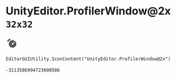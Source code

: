 # UnityEditor.ProfilerWindow@2x `32x32`
<img src="/img/UnityEditor.ProfilerWindow@2x.png" width=32 height=32>

``` CSharp
EditorGUIUtility.IconContent("UnityEditor.ProfilerWindow@2x")
```
```
-3113586994723608586
```
